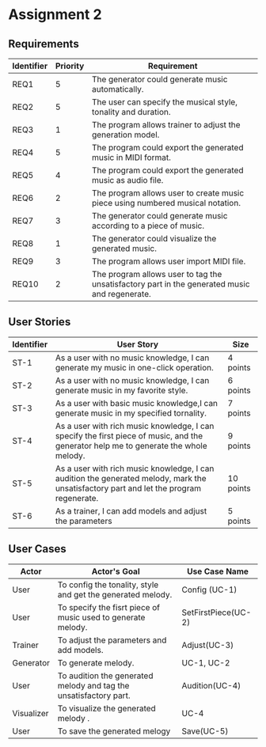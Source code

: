 # Assignment 2
## Requirements

| Identifier | Priority | Requirement                                                  |
| ---------- | -------- | ------------------------------------------------------------ |
| REQ1       | 5        | The generator could generate music automatically.            |
| REQ2       | 5        | The user can specify the musical style, tonality and duration. |
| REQ3       | 1        | The program allows trainer to adjust the generation model.   |
| REQ4       | 5        | The program could export the generated music in MIDI format. |
| REQ5       | 4        | The program could export the generated music as audio file.  |
| REQ6       | 2        | The program allows user to create music piece using numbered musical notation. |
| REQ7       | 3        | The generator could generate music according to a piece of music. |
| REQ8       | 1        | The generator could visualize the generated music.           |
| REQ9       | 3        | The program allows user import MIDI file.                    |
| REQ10      | 2        | The program allows user to tag the unsatisfactory part in the generated music and regenerate. |

## User Stories

| Identifier | User Story                                                   | Size      |
| ---------- | ------------------------------------------------------------ | --------- |
| ST-1       | As a user with no music knowledge, I can generate my music in one-click operation. | 4 points  |
| ST-2       | As a user with no music knowledge, I can generate music in my favorite style. | 6 points  |
| ST-3       | As a user with basic music knowledge,I can generate music in my specified tornality. | 7 points  |
| ST-4       | As a user with rich music knowledge, I can specify the first piece of music, and the generator help me to generate the whole melody. | 9 points  |
| ST-5       | As a user with rich music knowledge, I can audition the generated melody, mark the unsatisfactory part and let the program regenerate. | 10 points |
| ST-6       | As a trainer, I can add models and adjust the parameters     | 5 points  |

## User Cases

| Actor      | Actor's Goal                                                 | Use Case Name       |
| ---------- | ------------------------------------------------------------ | ------------------- |
| User       | To config the tonality, style and get the generated melody.  | Config (UC-1)       |
| User       | To specify the fisrt piece of music used to generate melody. | SetFirstPiece(UC-2) |
| Trainer    | To adjust the parameters and add models.                     | Adjust(UC-3)        |
| Generator  | To generate melody.                                          | UC-1, UC-2          |
| User       | To audition the generated melody and tag the unsatisfactory part. | Audition(UC-4)      |
| Visualizer | To visualize the generated melody .                          | UC-4                |
| User       | To save the generated melogy                                 | Save(UC-5)          |


